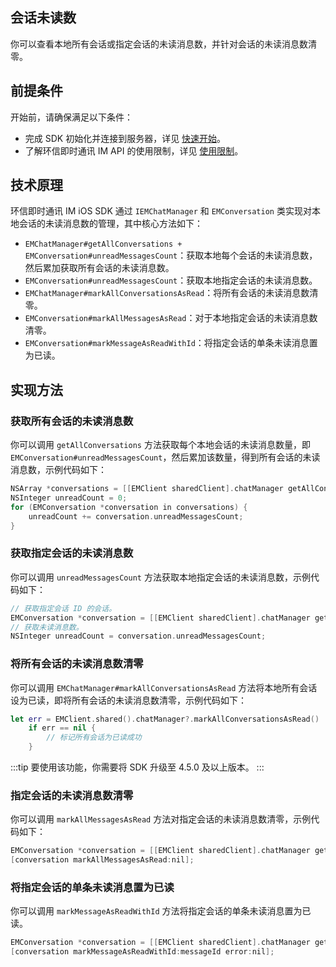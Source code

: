 ## 会话未读数

<Toc />

你可以查看本地所有会话或指定会话的未读消息数，并针对会话的未读消息数清零。

## 前提条件

开始前，请确保满足以下条件：

- 完成 SDK 初始化并连接到服务器，详见 [快速开始](quickstart.html)。
- 了解环信即时通讯 IM API 的使用限制，详见 [使用限制](/product/limitation.html)。

## 技术原理

环信即时通讯 IM iOS SDK 通过 `IEMChatManager` 和 `EMConversation` 类实现对本地会话的未读消息数的管理，其中核心方法如下：

- `EMChatManager#getAllConversations + EMConversation#unreadMessagesCount`：获取本地每个会话的未读消息数，然后累加获取所有会话的未读消息数。
- `EMConversation#unreadMessagesCount`：获取本地指定会话的未读消息数。
- `EMChatManager#markAllConversationsAsRead`：将所有会话的未读消息数清零。
- `EMConversation#markAllMessagesAsRead`：对于本地指定会话的未读消息数清零。
- `EMConversation#markMessageAsReadWithId`：将指定会话的单条未读消息置为已读。

## 实现方法

### 获取所有会话的未读消息数

你可以调用 `getAllConversations` 方法获取每个本地会话的未读消息数量，即`EMConversation#unreadMessagesCount`，然后累加该数量，得到所有会话的未读消息数，示例代码如下：

```Objective-C
NSArray *conversations = [[EMClient sharedClient].chatManager getAllConversations];
NSInteger unreadCount = 0;
for (EMConversation *conversation in conversations) {
    unreadCount += conversation.unreadMessagesCount;
}
```

### 获取指定会话的未读消息数

你可以调用 `unreadMessagesCount` 方法获取本地指定会话的未读消息数，示例代码如下：

```Objective-C
// 获取指定会话 ID 的会话。
EMConversation *conversation = [[EMClient sharedClient].chatManager getConversation:conversationId type:type createIfNotExist:YES];
// 获取未读消息数。
NSInteger unreadCount = conversation.unreadMessagesCount;
```

### 将所有会话的未读消息数清零

你可以调用 `EMChatManager#markAllConversationsAsRead` 方法将本地所有会话设为已读，即将所有会话的未读消息数清零，示例代码如下：

```Swift
let err = EMClient.shared().chatManager?.markAllConversationsAsRead()
    if err == nil {
        // 标记所有会话为已读成功
    }
```

:::tip
要使用该功能，你需要将 SDK 升级至 4.5.0 及以上版本。
:::

### 指定会话的未读消息数清零

你可以调用 `markAllMessagesAsRead` 方法对指定会话的未读消息数清零，示例代码如下：

```Objective-C
EMConversation *conversation = [[EMClient sharedClient].chatManager getConversation:conversationId type:type createIfNotExist:YES];
[conversation markAllMessagesAsRead:nil];
```

### 将指定会话的单条未读消息置为已读

你可以调用 `markMessageAsReadWithId` 方法将指定会话的单条未读消息置为已读。

```Objective-C
EMConversation *conversation = [[EMClient sharedClient].chatManager getConversation:conversationId type:type createIfNotExist:YES];
[conversation markMessageAsReadWithId:messageId error:nil];
```
